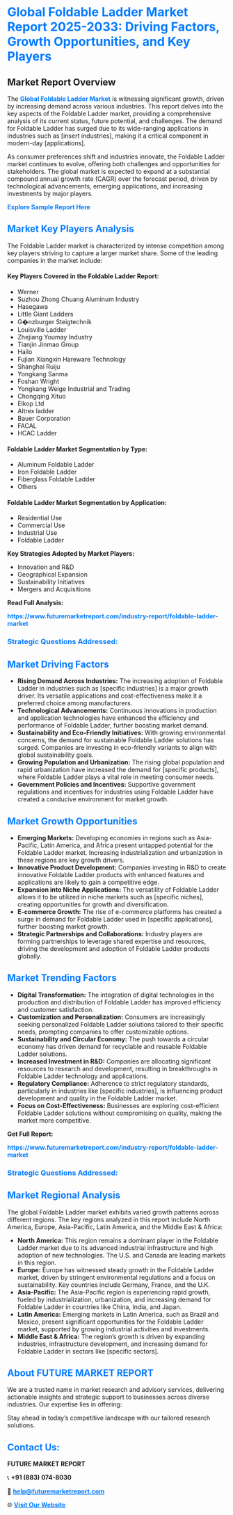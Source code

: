 <h1 style="color: #007BFF;">Global Foldable Ladder Market Report 2025-2033: Driving Factors, Growth Opportunities, and Key Players</h1>

<section id="overview">
<h2>Market Report Overview</h2>
<p>The <a href="https://www.futuremarketreport.com/industry-report/foldable-ladder-market" style="color: #007BFF; text-decoration: none;"><strong>Global Foldable Ladder Market</strong></a> is witnessing significant growth, driven by increasing demand across various industries. This report delves into the key aspects of the Foldable Ladder market, providing a comprehensive analysis of its current status, future potential, and challenges. The demand for Foldable Ladder has surged due to its wide-ranging applications in industries such as [insert industries], making it a critical component in modern-day [applications].</p>
<p>As consumer preferences shift and industries innovate, the Foldable Ladder market continues to evolve, offering both challenges and opportunities for stakeholders. The global market is expected to expand at a substantial compound annual growth rate (CAGR) over the forecast period, driven by technological advancements, emerging applications, and increasing investments by major players.</p>
</section>

<section id="overview">
<p><a href="https://www.futuremarketreport.com/request-sample/reportId=128143" style="color: #007BFF; text-decoration: none;"><strong>Explore Sample Report Here</strong></a></p>
</section>

<section id="key-players">
<h2 style="color: #007BFF;">Market Key Players Analysis</h2>
<p>The Foldable Ladder market is characterized by intense competition among key players striving to capture a larger market share. Some of the leading companies in the market include:</p>
<h4>Key Players Covered in the Foldable Ladder Report:</h4>
<ul><li>Werner</li><li>Suzhou Zhong Chuang Aluminum Industry</li><li>Hasegawa</li><li>Little Giant Ladders</li><li>G�nzburger Steigtechnik</li><li>Louisville Ladder</li><li>Zhejiang Youmay Industry</li><li>Tianjin Jinmao Group</li><li>Hailo</li><li>Fujian Xiangxin Hareware Technology</li><li>Shanghai Ruiju</li><li>Yongkang Sanma</li><li>Foshan Wright</li><li>Yongkang Weige Industrial and Trading</li><li>Chongqing Xituo</li><li>Elkop Ltd</li><li>Altrex ladder</li><li>Bauer Corporation</li><li>FACAL</li><li>HCAC Ladder</li></ul>
<h4>Foldable Ladder Market Segmentation by Type:</h4>
<ul><li>Aluminum Foldable Ladder</li><li>Iron Foldable Ladder</li><li>Fiberglass Foldable Ladder</li><li>Others</li></ul>

<h4>Foldable Ladder Market Segmentation by Application:</h4>
<ul><li>Residential Use</li><li>Commercial Use</li><li>Industrial Use</li><li>Foldable Ladder</li></ul>
<p><strong>Key Strategies Adopted by Market Players:</strong></p>
<ul>
<li>Innovation and R&D</li>
<li>Geographical Expansion</li>
<li>Sustainability Initiatives</li>
<li>Mergers and Acquisitions</li>
</ul>
</section>

<section>
<p><strong>Read Full Analysis: </strong></p><a href="https://www.futuremarketreport.com/industry-report/foldable-ladder-market" style="color: #007BFF; text-decoration: none;"><strong>https://www.futuremarketreport.com/industry-report/foldable-ladder-market</strong></a>
<h3 style="color: #007BFF;">Strategic Questions Addressed:</h3>
</section>

<section id="driving-factors">
<h2 style="color: #007BFF;">Market Driving Factors</h2>
<ul>
<li><strong>Rising Demand Across Industries:</strong> The increasing adoption of Foldable Ladder in industries such as [specific industries] is a major growth driver. Its versatile applications and cost-effectiveness make it a preferred choice among manufacturers.</li>
<li><strong>Technological Advancements:</strong> Continuous innovations in production and application technologies have enhanced the efficiency and performance of Foldable Ladder, further boosting market demand.</li>
<li><strong>Sustainability and Eco-Friendly Initiatives:</strong> With growing environmental concerns, the demand for sustainable Foldable Ladder solutions has surged. Companies are investing in eco-friendly variants to align with global sustainability goals.</li>
<li><strong>Growing Population and Urbanization:</strong> The rising global population and rapid urbanization have increased the demand for [specific products], where Foldable Ladder plays a vital role in meeting consumer needs.</li>
<li><strong>Government Policies and Incentives:</strong> Supportive government regulations and incentives for industries using Foldable Ladder have created a conducive environment for market growth.</li>
</ul>
</section>

<section id="growth-opportunities">
<h2 style="color: #007BFF;">Market Growth Opportunities</h2>
<ul>
<li><strong>Emerging Markets:</strong> Developing economies in regions such as Asia-Pacific, Latin America, and Africa present untapped potential for the Foldable Ladder market. Increasing industrialization and urbanization in these regions are key growth drivers.</li>
<li><strong>Innovative Product Development:</strong> Companies investing in R&D to create innovative Foldable Ladder products with enhanced features and applications are likely to gain a competitive edge.</li>
<li><strong>Expansion into Niche Applications:</strong> The versatility of Foldable Ladder allows it to be utilized in niche markets such as [specific niches], creating opportunities for growth and diversification.</li>
<li><strong>E-commerce Growth:</strong> The rise of e-commerce platforms has created a surge in demand for Foldable Ladder used in [specific applications], further boosting market growth.</li>
<li><strong>Strategic Partnerships and Collaborations:</strong> Industry players are forming partnerships to leverage shared expertise and resources, driving the development and adoption of Foldable Ladder products globally.</li>
</ul>
</section>

<section id="trending-factors">
<h2 style="color: #007BFF;">Market Trending Factors</h2>
<ul>
<li><strong>Digital Transformation:</strong> The integration of digital technologies in the production and distribution of Foldable Ladder has improved efficiency and customer satisfaction.</li>
<li><strong>Customization and Personalization:</strong> Consumers are increasingly seeking personalized Foldable Ladder solutions tailored to their specific needs, prompting companies to offer customizable options.</li>
<li><strong>Sustainability and Circular Economy:</strong> The push towards a circular economy has driven demand for recyclable and reusable Foldable Ladder solutions.</li>
<li><strong>Increased Investment in R&D:</strong> Companies are allocating significant resources to research and development, resulting in breakthroughs in Foldable Ladder technology and applications.</li>
<li><strong>Regulatory Compliance:</strong> Adherence to strict regulatory standards, particularly in industries like [specific industries], is influencing product development and quality in the Foldable Ladder market.</li>
<li><strong>Focus on Cost-Effectiveness:</strong> Businesses are exploring cost-efficient Foldable Ladder solutions without compromising on quality, making the market more competitive.</li>
</ul>
</section>

<section>
<p><strong>Get Full Report: </strong></p><a href="https://www.futuremarketreport.com/industry-report/foldable-ladder-market" style="color: #007BFF; text-decoration: none;"><strong>https://www.futuremarketreport.com/industry-report/foldable-ladder-market</strong></a>
<h3 style="color: #007BFF;">Strategic Questions Addressed:</h3>
</section>


<section id="regional-analysis">
<h2 style="color: #007BFF;">Market Regional Analysis</h2>
<p>The global Foldable Ladder market exhibits varied growth patterns across different regions. The key regions analyzed in this report include North America, Europe, Asia-Pacific, Latin America, and the Middle East & Africa:</p>
<ul>
<li><strong>North America:</strong> This region remains a dominant player in the Foldable Ladder market due to its advanced industrial infrastructure and high adoption of new technologies. The U.S. and Canada are leading markets in this region.</li>
<li><strong>Europe:</strong> Europe has witnessed steady growth in the Foldable Ladder market, driven by stringent environmental regulations and a focus on sustainability. Key countries include Germany, France, and the U.K.</li>
<li><strong>Asia-Pacific:</strong> The Asia-Pacific region is experiencing rapid growth, fueled by industrialization, urbanization, and increasing demand for Foldable Ladder in countries like China, India, and Japan.</li>
<li><strong>Latin America:</strong> Emerging markets in Latin America, such as Brazil and Mexico, present significant opportunities for the Foldable Ladder market, supported by growing industrial activities and investments.</li>
<li><strong>Middle East & Africa:</strong> The region’s growth is driven by expanding industries, infrastructure development, and increasing demand for Foldable Ladder in sectors like [specific sectors].</li>
</ul>
</section>

<footer>
<h2 style="color: #007BFF;">About FUTURE MARKET REPORT</h2>
<p>We are a trusted name in market research and advisory services, delivering actionable insights and strategic support to businesses across diverse industries. Our expertise lies in offering:</p>

<p>Stay ahead in today’s competitive landscape with our tailored research solutions.</p>

<h2 style="color: #007BFF;">Contact Us:</h2>
<p><strong>FUTURE MARKET REPORT</strong></p>
<p>📞 <strong>+91 (883) 074-8030</strong></p>
<p>📧 <strong><a href="mailto:help@futuremarketreport.com" style="color: #007BFF;">help@futuremarketreport.com</a></strong></p>
<p>🌐 <strong><a href="https://www.futuremarketreport.com/" style="color: #007BFF;">Visit Our Website</a></strong></p>
</footer>
